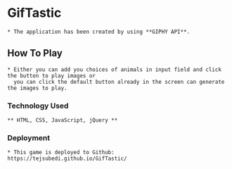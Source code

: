 # GifTastic
    * The application has been created by using **GIPHY API**.

## How To Play
    * Either you can add you choices of animals in input field and click the button to play images or
      you can click the default button already in the screen can generate the images to play.

### Technology Used
    ** HTML, CSS, JavaScript, jQuery ** 

### Deployment
    * This game is deployed to Github: https://tejsubedi.github.io/GifTastic/
